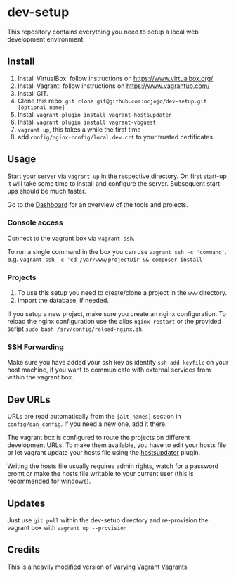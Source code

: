 # dev-setup
This repository contains everything you need to setup a local web development environment.

## Install

1. Install VirtualBox: follow instructions on https://www.virtualbox.org/
2. Install Vagrant: follow instructions on https://www.vagrantup.com/
3. Install GIT.
4. Clone this repo: `git clone git@github.com:ocjojo/dev-setup.git [optional name]`
5. Install `vagrant plugin install vagrant-hostsupdater`
6. Install `vagrant plugin install vagrant-vbguest`
7. `vagrant up`, this takes a while the first time
8. add `config/nginx-config/local.dev.crt` to your trusted certificates

## Usage

Start your server via `vagrant up` in the respective directory.
On first start-up it will take some time to install and configure the server. Subsequent start-ups should be much faster.

Go to the [Dashboard](https://local.dev) for an overview of the tools and projects.

### Console access
Connect to the vagrant box via `vagrant ssh`.

To run a single command in the box you can use `vagrant ssh -c 'command'`.
e.g. `vagrant ssh -c 'cd /var/www/projectDir && composer install'`

### Projects

1. To use this setup you need to create/clone a project in the `www` directory.
2. import the database, if needed.

If you setup a new project, make sure you create an nginx configuration.
To reload the nginx configuration use the alias `nginx-restart` or the provided script `sudo bash /srv/config/reload-nginx.sh`.

### SSH Forwarding
Make sure you have added your ssh key as identity `ssh-add keyfile` on your host machine, if you want to communicate with external services from within the vagrant box.

## Dev URLs
URLs are read automatically from the `[alt_names]` section in `config/san_config`. If you need a new one, add it there.

The vagrant box is configured to route the projects on different development URLs. To make them available, you have to edit your hosts file or let vagrant update your hosts file using the [hostsupdater](https://github.com/cogitatio/vagrant-hostsupdater) plugin.

Writing the hosts file usually requires admin rights, watch for a password promt or make the hosts file writable to your current user (this is recommended for windows).

## Updates
Just use `git pull` within the dev-setup directory and re-provision the vagrant box with `vagrant up --provision`

## Credits
This is a heavily modified version of [Varying Vagrant Vagrants](https://github.com/Varying-Vagrant-Vagrants/VVV)
